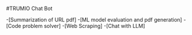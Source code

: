#TRUMIO Chat Bot

-[Summarization of URL pdf]
-[ML model evaluation and pdf generation]
-[Code problem solver]
-[Web Scraping]
-[Chat with LLM]
